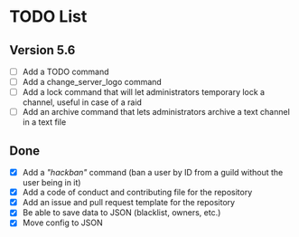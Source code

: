 # TODO List

## Version 5.6

* [ ] Add a TODO command
* [ ] Add a change_server_logo command
* [ ] Add a lock command that will let administrators temporary lock a channel, useful in case of a raid
* [ ] Add an archive command that lets administrators archive a text channel in a text file

## Done

* [X] Add a *"hackban"* command (ban a user by ID from a guild without the user being in it)
* [X] Add a code of conduct and contributing file for the repository
* [X] Add an issue and pull request template for the repository
* [X] Be able to save data to JSON (blacklist, owners, etc.)
* [X] Move config to JSON

